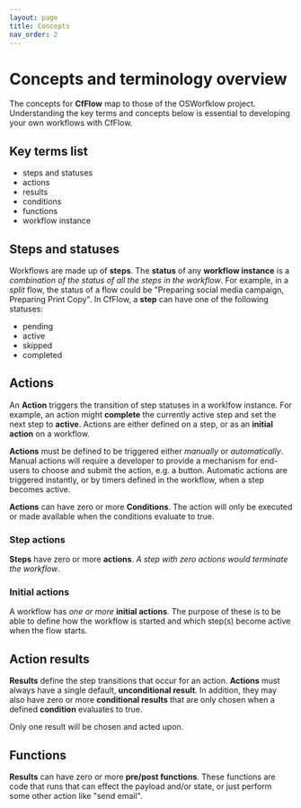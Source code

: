 ```yaml
---
layout: page
title: Concepts
nav_order: 2
---
```


# Concepts and terminology overview

The concepts for **CfFlow** map to those of the OSWorfklow project. Understanding the key terms and concepts below is essential to developing your own workflows with CfFlow.

## Key terms list

* steps and statuses
* actions
* results
* conditions
* functions
* workflow instance

## Steps and statuses

Workflows are made up of **steps**. The **status** of any **workflow instance** is a _combination of the status of all the steps in the workflow_. For example, in a _split_ flow, the status of a flow could be "Preparing social media campaign, Preparing Print Copy". In CfFlow, a **step** can have one of the following statuses:

* pending
* active
* skipped
* completed 

## Actions

An **Action** triggers the transition of step statuses in a worklfow instance. For example, an action might **complete** the currently active step and set the next step to **active**. Actions are either defined on a step, or as an **initial action** on a workflow.

**Actions** must be defined to be triggered either _manually_ or _automatically_. Manual actions will require a developer to provide a mechanism for end-users to choose and submit the action, e.g. a button. Automatic actions are triggered instantly, or by timers defined in the workflow, when a step becomes active.

**Actions** can have zero or more **Conditions**. The action will only be executed or made available when the conditions evaluate to true.

### Step actions

**Steps** have zero or more **actions**. _A step with zero actions would terminate the workflow_.


### Initial actions

A workflow has _one or more_ **initial actions**. The purpose of these is to be able to define how the workflow is started and which step(s) become active when the flow starts.


## Action results

**Results** define the step transitions that occur for an action. **Actions** must always have a single default, **unconditional result**. In addition, they may also have zero or more **conditional results** that are only chosen when a defined **condition** evaluates to true.

Only one result will be chosen and acted upon.

## Functions

**Results** can have zero or more **pre/post functions**. These functions are code that runs that can effect the payload and/or state, or just perform some other action like "send email".
